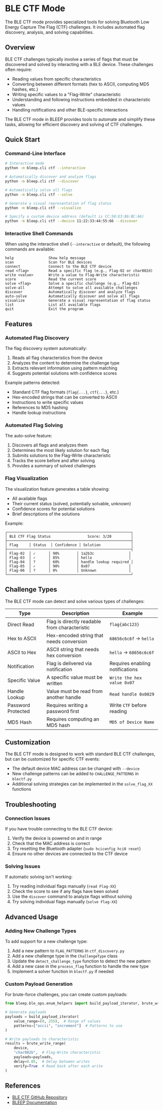 # BLE CTF Mode

The BLE CTF mode provides specialized tools for solving Bluetooth Low Energy Capture The Flag (CTF) challenges. It includes automated flag discovery, analysis, and solving capabilities.

## Overview

BLE CTF challenges typically involve a series of flags that must be discovered and solved by interacting with a BLE device. These challenges often require:

- Reading values from specific characteristics
- Converting between different formats (hex to ASCII, computing MD5 hashes, etc.)
- Writing specific values to a "Flag-Write" characteristic
- Understanding and following instructions embedded in characteristic values
- Handling notifications and other BLE-specific interactions

The BLE CTF mode in BLEEP provides tools to automate and simplify these tasks, allowing for efficient discovery and solving of CTF challenges.

## Quick Start

### Command-Line Interface

```bash
# Interactive mode
python -m bleep.cli ctf --interactive

# Automatically discover and analyze flags
python -m bleep.cli ctf --discover

# Automatically solve all flags
python -m bleep.cli ctf --solve

# Generate a visual representation of flag status
python -m bleep.cli ctf --visualize

# Specify a custom device address (default is CC:50:E3:B6:BC:A6)
python -m bleep.cli ctf --device 11:22:33:44:55:66 --discover
```

### Interactive Shell Commands

When using the interactive shell (`--interactive` or default), the following commands are available:

```
help                Show help message
scan                Scan for BLE devices
connect             Connect to the BLE CTF device
read <flag>         Read a specific flag (e.g., Flag-02 or char002d)
write <value>       Write a value to Flag-Write characteristic
score               Read the current score
solve <flag>        Solve a specific challenge (e.g., Flag-02)
solve-all           Attempt to solve all available challenges
discover            Automatically discover and analyze flags
auto-solve          Automatically discover and solve all flags
visualize           Generate a visual representation of flag status
list                List all available flags
quit                Exit the program
```

## Features

### Automated Flag Discovery

The flag discovery system automatically:

1. Reads all flag characteristics from the device
2. Analyzes the content to determine the challenge type
3. Extracts relevant information using pattern matching
4. Suggests potential solutions with confidence scores

Example patterns detected:

- Standard CTF flag formats (`flag{...}`, `ctf{...}`, etc.)
- Hex-encoded strings that can be converted to ASCII
- Instructions to write specific values
- References to MD5 hashing
- Handle lookup instructions

### Automated Flag Solving

The auto-solve feature:

1. Discovers all flags and analyzes them
2. Determines the most likely solution for each flag
3. Submits solutions to the Flag-Write characteristic
4. Tracks the score before and after solving
5. Provides a summary of solved challenges

### Flag Visualization

The visualization feature generates a table showing:

- All available flags
- Their current status (solved, potentially solvable, unknown)
- Confidence scores for potential solutions
- Brief descriptions of the solutions

Example:
```
┌─────────────────────────────────────────────────────────┐
│ BLE CTF Flag Status                 Score: 3/20         │
├─────────────────────────────────────────────────────────┤
│ Flag     │ Status  │ Confidence │ Solution              │
├─────────────────────────────────────────────────────────┤
│ Flag-02  │ ✓      │ 90%        │ 1a2b3c                │
│ Flag-03  │ ✓      │ 85%        │ hello                 │
│ Flag-04  │ ?      │ 60%        │ handle lookup required │
│ Flag-05  │ ✓      │ 90%        │ 0x07                  │
│ Flag-06  │ ?      │ 0%         │ Unknown               │
└─────────────────────────────────────────────────────────┘
```

## Challenge Types

The BLE CTF mode can detect and solve various types of challenges:

| Type | Description | Example |
|------|-------------|---------|
| Direct Read | Flag is directly readable from characteristic | `flag{abc123}` |
| Hex to ASCII | Hex-encoded string that needs conversion | `68656c6c6f` → `hello` |
| ASCII to Hex | ASCII string that needs hex conversion | `hello` → `68656c6c6f` |
| Notification | Flag is delivered via notification | Requires enabling notifications |
| Specific Value | A specific value must be written | `Write the hex value 0x07` |
| Handle Lookup | Value must be read from another handle | `Read handle 0x0029` |
| Password Protected | Requires writing a password first | Write `CTF` before reading |
| MD5 Hash | Requires computing an MD5 hash | `MD5 of Device Name` |

## Customization

The BLE CTF mode is designed to work with standard BLE CTF challenges, but can be customized for specific CTF events:

- The default device MAC address can be changed with `--device`
- New challenge patterns can be added to `CHALLENGE_PATTERNS` in `blectf.py`
- Additional solving strategies can be implemented in the `solve_flag_XX` functions

## Troubleshooting

### Connection Issues

If you have trouble connecting to the BLE CTF device:

1. Verify the device is powered on and in range
2. Check that the MAC address is correct
3. Try resetting the Bluetooth adapter (`sudo hciconfig hci0 reset`)
4. Ensure no other devices are connected to the CTF device

### Solving Issues

If automatic solving isn't working:

1. Try reading individual flags manually (`read Flag-XX`)
2. Check the score to see if any flags have been solved
3. Use the `discover` command to analyze flags without solving
4. Try solving individual flags manually (`solve Flag-XX`)

## Advanced Usage

### Adding New Challenge Types

To add support for a new challenge type:

1. Add a new pattern to `FLAG_PATTERNS` in `ctf_discovery.py`
2. Add a new challenge type in the `ChallengeType` class
3. Update the `detect_challenge_type` function to detect the new pattern
4. Add a new case in the `process_flag` function to handle the new type
5. Implement a solver function in `blectf.py` if needed

### Custom Payload Generation

For brute-force challenges, you can create custom payloads:

```python
from bleep.ble_ops.enum_helpers import build_payload_iterator, brute_write_range

# Generate payloads
payloads = build_payload_iterator(
    value_range=(0, 255),  # Range of values
    patterns=["ascii", "increment"]  # Patterns to use
)

# Write payloads to characteristic
results = brute_write_range(
    device,
    "char002b",  # Flag-Write characteristic
    payloads=payloads,
    delay=0.05,  # Delay between writes
    verify=True  # Read back after each write
)
```

## References

- [BLE CTF GitHub Repository](https://github.com/hackgnar/ble_ctf)
- [BLEEP Documentation](https://github.com/your-org/bleep)